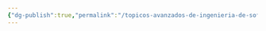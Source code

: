 ```yaml
---
{"dg-publish":true,"permalink":"/topicos-avanzados-de-ingenieria-de-software/topicos-avanzados-de-ingenieria-de-software/"}
---
```


